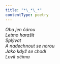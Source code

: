 ```yaml
---
title: "*\_*\_*"
contentType: poetry
---
```


<section>

_Oba jen čárou  
Letmo harašit  
Splývat  
A nadechnout se norou  
Jako když se chodí  
Lovit očima_

</section>
